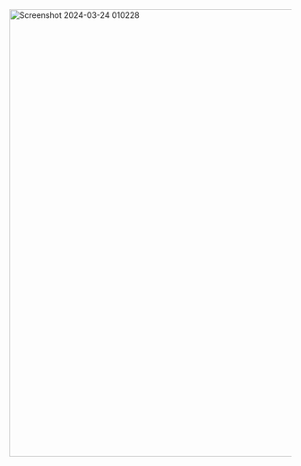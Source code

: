 <img width="799" alt="Screenshot 2024-03-24 010228" src="https://github.com/SuphawadiP/03376836-OOP-2566-Lab-03/assets/144196049/84feb056-de7f-4546-9759-f1eaa3ca80bd">
